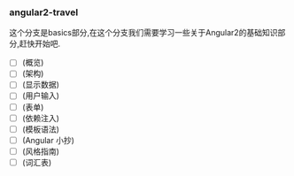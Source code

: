 ### angular2-travel
这个分支是basics部分,在这个分支我们需要学习一些关于Angular2的基础知识部分,赶快开始吧.

+ [ ] (概览)
+ [ ] (架构)
+ [ ] (显示数据)
+ [ ] (用户输入)
+ [ ] (表单)
+ [ ] (依赖注入)
+ [ ] (模板语法)
+ [ ] (Angular 小抄)
+ [ ] (风格指南)
+ [ ] (词汇表)